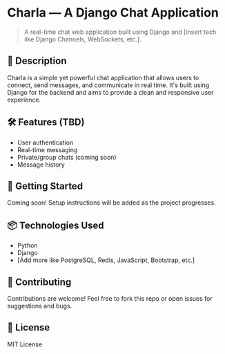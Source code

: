 # Charla — A Django Chat Application

> A real-time chat web application built using Django and [insert tech like Django Channels, WebSockets, etc.].

## 🧾 Description
Charla is a simple yet powerful chat application that allows users to connect, send messages, and communicate in real time. It's built using Django for the backend and aims to provide a clean and responsive user experience.

## 🛠️ Features (TBD)
- User authentication
- Real-time messaging
- Private/group chats (coming soon)
- Message history

## 🚀 Getting Started
Coming soon! Setup instructions will be added as the project progresses.

## 📦 Technologies Used
- Python
- Django
- [Add more like PostgreSQL, Redis, JavaScript, Bootstrap, etc.]

## 🙌 Contributing
Contributions are welcome! Feel free to fork this repo or open issues for suggestions and bugs.

## 📜 License
MIT License